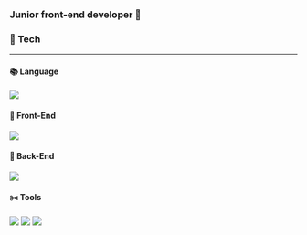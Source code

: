 ### __Junior front-end developer 🦖__

### :wrench: Tech <hr>

#### :books: Language

<img src="https://img.shields.io/badge/javascript-F7DF1E?style=flat&logo=javascript&logoColor=black">

#### 🔭 Front-End

<img src="https://img.shields.io/badge/react-61DAFB?style=flat&logo=react&logoColor=black">

#### 📐 Back-End

<img src="https://img.shields.io/badge/node.js-339933?style=flat&logo=Node.js&logoColor=white"> 

#### :scissors: Tools
<img src="https://img.shields.io/badge/git-F05032?style=flat&logo=git&logoColor=white"> <img src="https://img.shields.io/badge/github-181717?style=flat&logo=github&logoColor=white">   <img src="https://img.shields.io/badge/Notion-000000?style=flat&logo=Notion&logoColor=white"/>



<!--
**6uamy/6uamy** is a ✨ _special_ ✨ repository because its `README.md` (this file) appears on your GitHub profile.

Here are some ideas to get you started:

- 🔭 I’m currently working on ...
- 🌱 I’m currently learning ...
- 👯 I’m looking to collaborate on ...
- 🤔 I’m looking for help with ...
- 💬 Ask me about ...
- 📫 How to reach me: ...
- 😄 Pronouns: ...
- ⚡ Fun fact: ...
-->
